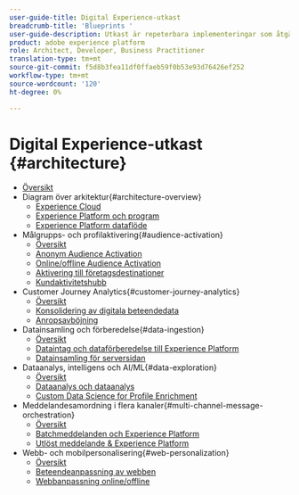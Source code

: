 ```yaml
---
user-guide-title: Digital Experience-utkast
breadcrumb-title: 'Blueprints '
user-guide-description: Utkast är repeterbara implementeringar som åtgärdar etablerade affärsproblem och innehåller arkitekturdiagram, tekniska överväganden och relevanta dokumentationslänkar.
product: adobe experience platform
role: Architect, Developer, Business Practitioner
translation-type: tm+mt
source-git-commit: f5d8b3fea11df0ffaeb59f0b53e93d76426ef252
workflow-type: tm+mt
source-wordcount: '120'
ht-degree: 0%

---
```


# Digital Experience-utkast {#architecture}

+ [Översikt](/help/blueprints/overview.md)
+ Diagram över arkitektur{#architecture-overview}
   + [Experience Cloud](/help/blueprints/experience-platform/experience-cloud.md)
   + [Experience Platform och program](/help/blueprints/experience-platform/platform-applications.md)
   + [Experience Platform dataflöde](/help/blueprints/experience-platform/platform-data-flow.md)
+ Målgrupps- och profilaktivering{#audience-activation}
   + [Översikt](/help/blueprints/audience-activation/overview.md)
   + [Anonym Audience Activation](/help/blueprints/audience-activation/anonymous.md)
   + [Online/offline Audience Activation](/help/blueprints/audience-activation/online-offline.md)
   + [Aktivering till företagsdestinationer](/help/blueprints/audience-activation/enterprise-destinations.md)
   + [Kundaktivitetshubb](/help/blueprints/audience-activation/customer-activity.md)
+ Customer Journey Analytics{#customer-journey-analytics}
   + [Översikt](/help/blueprints/customer-journey-analytics/overview.md)
   + [Konsolidering av digitala beteendedata](/help/blueprints/customer-journey-analytics/digital-behavioral-data-consolidation.md)
   + [Anropsavböjning](/help/blueprints/customer-journey-analytics/call-deflect.md)
+ Datainsamling och förberedelse{#data-ingestion}
   + [Översikt](/help/blueprints/data-ingestion/overview.md)
   + [Dataintag och dataförberedelse till Experience Platform](/help/blueprints/data-ingestion/ingestion.md)
   + [Datainsamling för serversidan](/help/blueprints/data-ingestion/server-side-collection.md)
+ Dataanalys, intelligens och AI/ML{#data-exploration}
   + [Översikt](/help/blueprints/data-insights/overview.md)
   + [Dataanalys och dataanalys](/help/blueprints/data-insights/analysis.md)
   + [Custom Data Science for Profile Enrichment](/help/blueprints/data-insights/data-science.md)
+ Meddelandesamordning i flera kanaler{#multi-channel-message-orchestration}
   + [Översikt](/help/blueprints/multi-channel-message-orchestration/overview.md)
   + [Batchmeddelanden och Experience Platform](/help/blueprints/multi-channel-message-orchestration/batch-messaging.md)
   + [Utlöst meddelande &amp; Experience Platform](/help/blueprints/multi-channel-message-orchestration/triggered-messaging.md)
+ Webb- och mobilpersonalisering{#web-personalization}
   + [Översikt](/help/blueprints/web-personalization/overview.md)
   + [Beteendeanpassning av webben](/help/blueprints/web-personalization/behavioral.md)
   + [Webbanpassning online/offline](/help/blueprints/web-personalization/online-offline.md)

